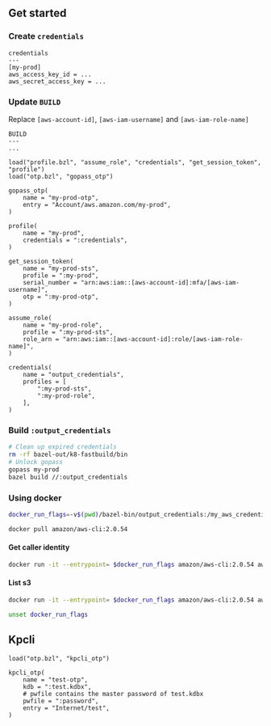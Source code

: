 ## Get started

### Create `credentials`
```text
credentials
---
[my-prod]
aws_access_key_id = ...
aws_secret_access_key = ...
```

### Update `BUILD`
Replace `[aws-account-id]`, `[aws-iam-username]` and `[aws-iam-role-name]`
```starlark
BUILD
---
...

load("profile.bzl", "assume_role", "credentials", "get_session_token", "profile")
load("otp.bzl", "gopass_otp")

gopass_otp(
    name = "my-prod-otp",
    entry = "Account/aws.amazon.com/my-prod",
)

profile(
    name = "my-prod",
    credentials = ":credentials",
)

get_session_token(
    name = "my-prod-sts",
    profile = ":my-prod",
    serial_number = "arn:aws:iam::[aws-account-id]:mfa/[aws-iam-username]",
    otp = ":my-prod-otp",
)

assume_role(
    name = "my-prod-role",
    profile = ":my-prod-sts",
    role_arn = "arn:aws:iam::[aws-account-id]:role/[aws-iam-role-name]",
)

credentials(
    name = "output_credentials",
    profiles = [
        ":my-prod-sts",
        ":my-prod-role",
    ],
)
```

### Build `:output_credentials`
```sh
# Clean up expired credentials
rm -rf bazel-out/k8-fastbuild/bin
# Unlock gopass
gopass my-prod
bazel build //:output_credentials
```

### Using docker
```sh
docker_run_flags=-v$(pwd)/bazel-bin/output_credentials:/my_aws_credentials\ -eAWS_SHARED_CREDENTIALS_FILE=/my_aws_credentials
```

```sh
docker pull amazon/aws-cli:2.0.54
```

#### Get caller identity
```sh
docker run -it --entrypoint= $docker_run_flags amazon/aws-cli:2.0.54 aws sts get-caller-identity --profile=my-prod-sts
```

#### List s3
```sh
docker run -it --entrypoint= $docker_run_flags amazon/aws-cli:2.0.54 aws s3 ls --profile=aqt-prod-sts --region=ap-east-1
```

```sh
unset docker_run_flags
```

## Kpcli
```starlark
load("otp.bzl", "kpcli_otp")

kpcli_otp(
    name = "test-otp",
    kdb = ":test.kdbx",
    # pwfile contains the master password of test.kdbx
    pwfile = ":password",
    entry = "Internet/test",
)
```
